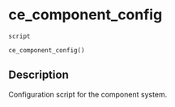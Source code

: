 # ce_component_config
`script`
```gml
ce_component_config()
```

## Description
Configuration script for the component system.